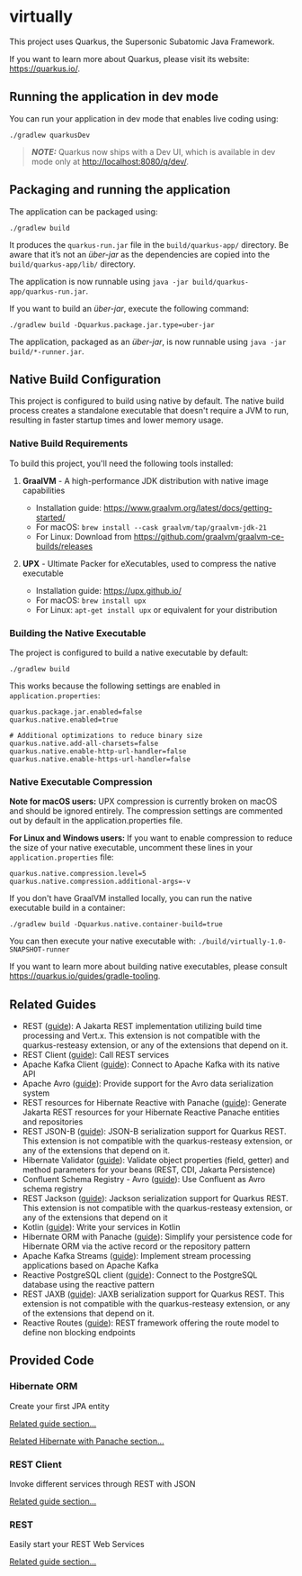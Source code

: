# virtually

This project uses Quarkus, the Supersonic Subatomic Java Framework.

If you want to learn more about Quarkus, please visit its website: <https://quarkus.io/>.

## Running the application in dev mode

You can run your application in dev mode that enables live coding using:

```shell script
./gradlew quarkusDev
```

> **_NOTE:_**  Quarkus now ships with a Dev UI, which is available in dev mode only at <http://localhost:8080/q/dev/>.

## Packaging and running the application

The application can be packaged using:

```shell script
./gradlew build
```

It produces the `quarkus-run.jar` file in the `build/quarkus-app/` directory.
Be aware that it’s not an _über-jar_ as the dependencies are copied into the `build/quarkus-app/lib/` directory.

The application is now runnable using `java -jar build/quarkus-app/quarkus-run.jar`.

If you want to build an _über-jar_, execute the following command:

```shell script
./gradlew build -Dquarkus.package.jar.type=uber-jar
```

The application, packaged as an _über-jar_, is now runnable using `java -jar build/*-runner.jar`.

## Native Build Configuration

This project is configured to build using native by default. The native build process creates a standalone executable that doesn't require a JVM to run, resulting in faster startup times and lower memory usage.

### Native Build Requirements

To build this project, you'll need the following tools installed:

1. **GraalVM** - A high-performance JDK distribution with native image capabilities
   - Installation guide: <https://www.graalvm.org/latest/docs/getting-started/>
   - For macOS: `brew install --cask graalvm/tap/graalvm-jdk-21`
   - For Linux: Download from <https://github.com/graalvm/graalvm-ce-builds/releases>

2. **UPX** - Ultimate Packer for eXecutables, used to compress the native executable
   - Installation guide: <https://upx.github.io/>
   - For macOS: `brew install upx`
   - For Linux: `apt-get install upx` or equivalent for your distribution

### Building the Native Executable

The project is configured to build a native executable by default:

```shell script
./gradlew build
```

This works because the following settings are enabled in `application.properties`:
```
quarkus.package.jar.enabled=false
quarkus.native.enabled=true

# Additional optimizations to reduce binary size
quarkus.native.add-all-charsets=false
quarkus.native.enable-http-url-handler=false
quarkus.native.enable-https-url-handler=false
```

### Native Executable Compression

**Note for macOS users:** UPX compression is currently broken on macOS and should be ignored entirely. The compression settings are commented out by default in the application.properties file.

**For Linux and Windows users:** If you want to enable compression to reduce the size of your native executable, uncomment these lines in your `application.properties` file:
```
quarkus.native.compression.level=5
quarkus.native.compression.additional-args=-v
```

If you don't have GraalVM installed locally, you can run the native executable build in a container:

```shell script
./gradlew build -Dquarkus.native.container-build=true
```

You can then execute your native executable with: `./build/virtually-1.0-SNAPSHOT-runner`

If you want to learn more about building native executables, please consult <https://quarkus.io/guides/gradle-tooling>.

## Related Guides

- REST ([guide](https://quarkus.io/guides/rest)): A Jakarta REST implementation utilizing build time processing and
  Vert.x. This extension is not compatible with the quarkus-resteasy extension, or any of the extensions that depend on
  it.
- REST Client ([guide](https://quarkus.io/guides/rest-client)): Call REST services
- Apache Kafka Client ([guide](https://quarkus.io/guides/kafka)): Connect to Apache Kafka with its native API
- Apache Avro ([guide](https://quarkus.io/guides/kafka-schema-registry-avro)): Provide support for the Avro data
  serialization system
- REST resources for Hibernate Reactive with Panache ([guide](https://quarkus.io/guides/rest-data-panache)): Generate
  Jakarta REST resources for your Hibernate Reactive Panache entities and repositories
- REST JSON-B ([guide](https://quarkus.io/guides/rest#json-serialisation)): JSON-B serialization support for Quarkus
  REST. This extension is not compatible with the quarkus-resteasy extension, or any of the extensions that depend on
  it.
- Hibernate Validator ([guide](https://quarkus.io/guides/validation)): Validate object properties (field, getter) and
  method parameters for your beans (REST, CDI, Jakarta Persistence)
- Confluent Schema Registry - Avro ([guide](https://quarkus.io/guides/kafka-schema-registry-avro)): Use Confluent as
  Avro schema registry
- REST Jackson ([guide](https://quarkus.io/guides/rest#json-serialisation)): Jackson serialization support for Quarkus
  REST. This extension is not compatible with the quarkus-resteasy extension, or any of the extensions that depend on it
- Kotlin ([guide](https://quarkus.io/guides/kotlin)): Write your services in Kotlin
- Hibernate ORM with Panache ([guide](https://quarkus.io/guides/hibernate-orm-panache)): Simplify your persistence code
  for Hibernate ORM via the active record or the repository pattern
- Apache Kafka Streams ([guide](https://quarkus.io/guides/kafka-streams)): Implement stream processing applications
  based on Apache Kafka
- Reactive PostgreSQL client ([guide](https://quarkus.io/guides/reactive-sql-clients)): Connect to the PostgreSQL
  database using the reactive pattern
- REST JAXB ([guide](https://quarkus.io/guides/resteasy-reactive#xml-serialisation)): JAXB serialization support for
  Quarkus REST. This extension is not compatible with the quarkus-resteasy extension, or any of the extensions that
  depend on it.
- Reactive Routes ([guide](https://quarkus.io/guides/reactive-routes)): REST framework offering the route model to
  define non blocking endpoints

## Provided Code

### Hibernate ORM

Create your first JPA entity

[Related guide section...](https://quarkus.io/guides/hibernate-orm)

[Related Hibernate with Panache section...](https://quarkus.io/guides/hibernate-orm-panache)

### REST Client

Invoke different services through REST with JSON

[Related guide section...](https://quarkus.io/guides/rest-client)

### REST

Easily start your REST Web Services

[Related guide section...](https://quarkus.io/guides/getting-started-reactive#reactive-jax-rs-resources)
